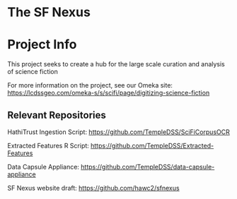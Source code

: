 # The SF Nexus 

# Project Info

This project seeks to create a hub for the large scale curation and analysis of science fiction

For more information on the project, see our Omeka site: https://lcdssgeo.com/omeka-s/s/scifi/page/digitizing-science-fiction

## Relevant Repositories

HathiTrust Ingestion Script: https://github.com/TempleDSS/SciFiCorpusOCR

Extracted Features R Script: https://github.com/TempleDSS/Extracted-Features

Data Capsule Appliance: https://github.com/TempleDSS/data-capsule-appliance

SF Nexus website draft: https://github.com/hawc2/sfnexus
